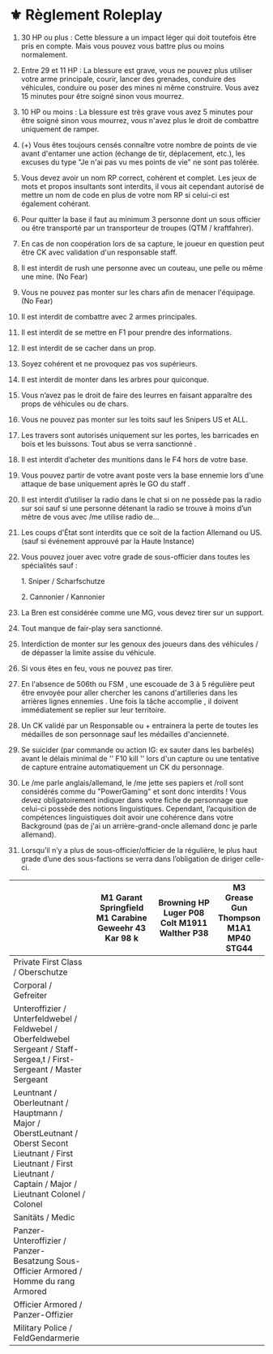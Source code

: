 # ⚜️ Règlement Roleplay

1. 30 HP ou plus : Cette blessure a un impact léger qui doit toutefois être pris en compte. Mais vous pouvez vous battre plus ou moins normalement.
2. Entre 29 et 11 HP : La blessure est grave, vous ne pouvez plus utiliser votre arme principale, courir, lancer des grenades, conduire des véhicules, conduire ou poser des mines ni même construire. Vous avez 15 minutes pour être soigné sinon vous mourrez.
3. 10 HP ou moins : La blessure est très grave vous avez 5 minutes pour être soigné sinon vous mourrez, vous n'avez plus le droit de combattre uniquement de ramper.
4. (+) Vous êtes toujours censés connaître votre nombre de points de vie avant d'entamer une action (échange de tir, déplacement, etc.), les excuses du type "Je n'ai pas vu mes points de vie" ne sont pas tolérée.
5. Vous devez avoir un nom RP correct, cohérent et complet. Les jeux de mots et propos insultants sont interdits, il vous ait cependant autorisé de mettre un nom de code en plus de votre nom RP si celui-ci est également cohérant.
6. Pour quitter la base il faut au minimum 3 personne dont un sous officier ou être transporté par un transporteur de troupes (QTM / kraftfahrer).
7. En cas de non coopération lors de sa capture, le joueur en question peut être CK avec validation d'un responsable staff.
8. Il est interdit de rush une personne avec un couteau, une pelle ou même une mine. (No Fear)
9. Vous ne pouvez pas monter sur les chars afin de menacer l'équipage. (No Fear)
10. Il est interdit de combattre avec 2 armes principales.
11. Il est interdit de se mettre en F1 pour prendre des informations.
12. Il est interdit de se cacher dans un prop.
13. Soyez cohérent et ne provoquez pas vos supérieurs.
14. Il est interdit de monter dans les arbres pour quiconque.
15. Vous n’avez pas le droit de faire des leurres en faisant apparaître des props de véhicules ou de chars.
16. Vous ne pouvez pas monter sur les toits sauf les Snipers US et ALL.
17. Les travers sont autorisés uniquement sur les portes, les barricades en bois et les buissons. Tout abus se verra sanctionné .
18. Il est interdit d’acheter des munitions dans le F4 hors de votre base.
19. Vous pouvez partir de votre avant poste vers la base ennemie lors d'une attaque de base uniquement après le GO du staff .
20. Il est interdit d’utiliser la radio dans le chat si on ne possède pas la radio sur soi sauf si une personne détenant la radio se trouve à moins d’un mètre de vous avec /me utilise radio de…
21. Les coups d'État sont interdits que ce soit de la faction Allemand ou US. (sauf si événement approuvé par la Haute Instance)
22. Vous pouvez jouer avec votre grade de sous-officier dans toutes les spécialités  sauf :

    1\.  Sniper / Scharfschutze&#x20;

    2\. Cannonier / Kannonier
23. La Bren est considérée comme une MG, vous devez tirer sur un support.
24. Tout manque de fair-play sera sanctionné.
25. Interdiction de monter sur les genoux des joueurs dans des véhicules / de dépasser la limite assise du véhicule.
26. Si vous êtes en feu, vous ne pouvez pas tirer.
27. En l'absence de 506th ou FSM , une escouade de 3 à 5 régulière peut être envoyée pour aller chercher les canons d'artilleries dans les arrières lignes ennemies . Une fois la tâche accomplie , il doivent immédiatement se replier sur leur territoire.
28. Un CK validé par un Responsable ou + entrainera la perte de toutes les médailles de son personnage sauf les médailles d'ancienneté.
29. Se suicider (par commande ou action IG: ex sauter dans les barbelés) avant le délais minimal de '' F10 kill '' lors d'un capture ou une tentative de capture entraine automatiquement un CK du personnage.
30. Le /me parle anglais/allemand, le /me jette ses papiers et /roll sont considérés comme du "PowerGaming" et sont donc interdits ! Vous devez obligatoirement indiquer dans votre fiche de personnage que celui-ci possède des notions linguistiques. Cependant, l’acquisition de compétences linguistiques doit avoir une cohérence dans votre Background (pas de j'ai un arrière-grand-oncle allemand donc je parle allemand).
31. &#x20;Lorsqu’il n’y a plus de sous-officier/officier de la régulière, le plus haut grade d’une des sous-factions se verra dans l’obligation de diriger celle-ci.

<table><thead><tr><th width="175"> </th><th width="181">M1 Garant Springfield M1 Carabine Geweehr 43 Kar 98 k</th><th width="181">Browning HP Luger P08 Colt M1911 Walther P38</th><th>M3 Grease Gun Thompson M1A1 MP40 STG44</th></tr></thead><tbody><tr><td>Private First Class / Oberschutze</td><td>                                   </td><td>                                   </td><td>                                   </td></tr><tr><td>Corporal / Gefreiter</td><td>                                   </td><td>                                   </td><td>                                   </td></tr><tr><td>Unteroffizier / Unterfeldwebel / Feldwebel / Oberfeldwebel Sergeant / Staff-Sergea,t / First-Sergeant / Master Sergeant</td><td>                                   </td><td>                                   </td><td>                                   </td></tr><tr><td>Leuntnant / Oberleutnant / Hauptmann / Major / OberstLeutnant / Oberst Secont Lieutnant / First Lieutnant / First Lieutnant / Captain / Major / Lieutnant Colonel / Colonel</td><td>                                   </td><td>                                   </td><td>                                   </td></tr><tr><td>Sanitäts / Medic</td><td>                                   </td><td>                                   </td><td>                                   </td></tr><tr><td>Panzer-Unteroffizier / Panzer-Besatzung Sous-Officier Armored / Homme du rang Armored</td><td>                                   </td><td>                                   </td><td>                                   </td></tr><tr><td>Officier Armored / Panzer-Offizier</td><td>                                   </td><td>                                   </td><td>                                   </td></tr><tr><td>Military Police / FeldGendarmerie</td><td>                                   </td><td>                                   </td><td>                                   </td></tr></tbody></table>
